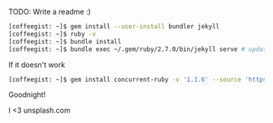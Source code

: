 TODO: Write a readme :)

```bash
[coffeegist: ~]$ gem install --user-install bundler jekyll
[coffeegist: ~]$ ruby -v
[coffeegist: ~]$ bundle install
[coffeegist: ~]$ bundle exec ~/.gem/ruby/2.7.0/bin/jekyll serve # updating PATH is for wimps
```

If it doesn't work
```bash
[coffeegist: ~]$ gem install concurrent-ruby -v '1.1.6' --source 'https://rubygems.org/'
```

Goodnight!

I <3 unsplash.com
